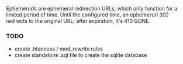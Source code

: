 Ephemerurls are ephemeral redirection URLs, which only function for a limited period of time. Until the configured time, an ephemerurl 302 redirects to the original URL; after expiration, it's 410 GONE.

### TODO

* create .htaccess / mod_rewrite rules
* create standalone .sql file to create the sqlite database
